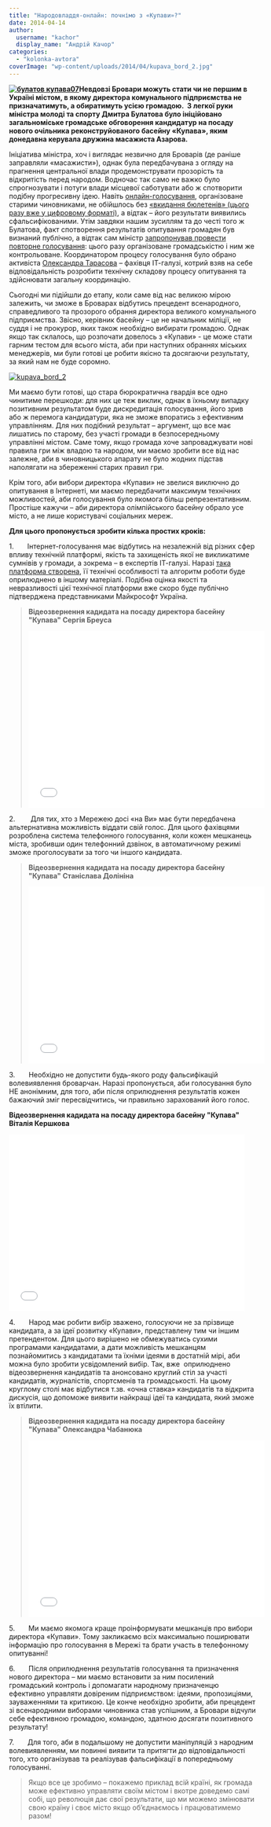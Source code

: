 ```yaml
---
title: "Народовладдя-онлайн: почнімо з «Купави»?"
date: 2014-04-14
author: 
  username: "kachor"
  display_name: "Андрій Качор"
categories: 
  - "kolonka-avtora"
coverImage: "wp-content/uploads/2014/04/kupava_bord_2.jpg"
---
```


**[![булатов купава07](https://mpz.brovary.org/wp-content/uploads/2014/04/bulatov-kupava07.jpg)](https://mpz.brovary.org/wp-content/uploads/2014/04/bulatov-kupava07.jpg)Невдовзі Бровари можуть стати чи не першим в Україні містом, в якому директора комунального підприємства не призначатимуть, а обиратимуть усією громадою.  З легкої руки міністра молоді та спорту Дмитра Булатова було ініційовано загальноміське громадське обговорення кандидатур на посаду нового очільника реконструйованого басейну «Купава», яким донедавна керувала дружина масажиста Азарова.**

Ініціатива міністра, хоч і виглядає незвично для Броварів (де раніше заправляли «масажисти»), однак була передбачувана з огляду на прагнення центральної влади продемонструвати прозорість та відкритість перед народом. Водночас так само не важко було спрогнозувати і потуги влади місцевої саботувати або ж спотворити подібну прогресивну ідею. Навіть [онлайн-голосування](https://mpz.brovary.org/startuvalo-onlayn-opituvannya-kandidatur-na-posadu-direktora-kupavi/), організоване старими чиновниками, не обійшлось без [«вкидання бюлетенів» (цього разу вже у цифровому форматі)](https://mpz.brovary.org/publichne-priznachennya-direktora-kupavi-vlada-prodovzhuye-grati-v-naperstki/), а відтак – його результати виявились сфальсифікованими. Утім завдяки нашим зусиллям та до честі того ж Булатова, факт спотворення результатів опитування громадян був визнаний публічно, а відтак сам міністр [запропонував провести повторне голосування](https://www.facebook.com/photo.php?fbid=767007756656170&set=gm.806565956040039&type=1&theater): цього разу організоване громадськістю і ним же контрольоване. Координатором процесу голосування було обрано активіста [Олександра Тарасова](https://www.facebook.com/tavib2?ref=ts&fref=ts) – фахівця ІТ-галузі, котрий взяв на себе відповідальність розробити технічну складову процесу опитування та здійснювати загальну координацію.

Сьогодні ми підійшли до етапу, коли саме від нас великою мірою залежить, чи зможе в Броварах відбутись прецедент всенародного, справедливого та прозорого обрання директора великого комунального підприємства. Звісно, керівник басейну – це не начальник міліції, не суддя і не прокурор, яких також необхідно вибирати громадою. Однак якщо так склалось, що розпочати довелось з «Купави» - це може стати гарним тестом для всього міста, аби при наступних обраннях міських менеджерів, ми були готові це робити якісно та досягаючи результату, за який нам не буде соромно.

[![kupava_bord_2](https://mpz.brovary.org/wp-content/uploads/2014/04/kupava_bord_2.jpg)](https://mpz.brovary.org/wp-content/uploads/2014/04/kupava_bord_2.jpg)

Ми маємо бути готові, що стара бюрократична гвардія все одно чинитиме перешкоди: для них це теж виклик, однак в їхньому випадку позитивним результатом буде дискредитація голосування, його зрив або ж перемога кандидатури, яка не зможе впоратись з ефективним управлінням. Для них подібний результат – аргумент, що все має лишатись по старому, без участі громади в безпосередньому управлінні містом. Саме тому, якщо громада хоче запроваджувати нові правила гри між владою та народом, ми маємо зробити все від нас залежне, аби в чиновницького апарату не було жодних підстав наполягати на збереженні старих правил гри.

Крім того, аби вибори директора «Купави» не звелися виключно до опитування в Інтернеті, ми маємо передбачити максимум технічних можливостей, аби голосування було якомога більш репрезентативним. Простіше кажучи – аби директора олімпійського басейну обрало усе місто, а не лише користувачі соціальних мереж.

**Для цього пропонується зробити кілька простих кроків:**

1.       Інтернет-голосування має відбутись на незалежній від різних сфер впливу технічній платформі, якість та захищеність якої не викликатиме сумнівів у громади, а зокрема – в експертів ІТ-галузі. Наразі [така платформа створена](http://kupava.cobat.com.ua/), її технічні особливості та алгоритм роботи буде оприлюднено в іншому матеріалі. Подібна оцінка якості та невразливості цієї технічної платформи вже скоро буде публічно підтверджена представниками Майкрософт Україна.

> **Відеозвернення кадидата на посаду директора басейну "Купава" Сергія Бреуса**
> 
> <iframe src="//www.youtube.com/embed/3nUVWAMJLJ0" height="360" width="480" allowfullscreen frameborder="0"></iframe>

2.        Для тих, хто з Мережею досі «на Ви» має бути передбачена альтернативна можливість віддати свій голос. Для цього фахівцями розроблена система телефонного голосування, коли кожен мешканець міста, зробивши один телефонний дзвінок, в автоматичному режимі зможе проголосувати за того чи іншого кандидата.

> **Відеозвернення кадидата на посаду директора басейну "Купава" Станіслава Долініна**
> 
> <iframe src="//www.youtube.com/embed/0_gIq_t3Tvc" height="360" width="480" allowfullscreen frameborder="0"></iframe>

3.       Необхідно не допустити будь-якого роду фальсифікацій волевиявлення броварчан. Наразі пропонується, аби голосування було НЕ анонімним, для того, аби після оприлюднення результатів кожен бажаючий зміг пересвідчитись, чи правильно зарахований його голос.

**Відеозвернення кадидата на посаду директора басейну "Купава" Віталія Кершкова**

<iframe src="//www.youtube.com/embed/sa4Hw_0Ihq8" height="360" width="480" allowfullscreen frameborder="0"></iframe>

4.       Народ має робити вибір зважено, голосуючи не за прізвище кандидата, а за ідеї розвитку «Купави», представлену тим чи іншим претендентом. Для цього вирішено не обмежуватись сухими програмами кандидатами, а дати можливість мешканцям познайомитись з кандидатами та їхніми ідеями в достатній мірі, аби можна було зробити усвідомлений вибір. Так, вже  оприлюднено відеозвернення кандидатів та анонсовано круглий стіл за участі кандидатів, журналістів, спортсменів та громадськості. На цьому круглому столі має відбутися т.зв. «очна ставка» кандидатів та відкрита дискусія, що допоможе виявити найкращі ідеї та кандидата, який зможе їх втілити.

> **Відеозвернення кадидата на посаду директора басейну "Купава" Олександра Чабанюка**
> 
> <iframe src="//www.youtube.com/embed/bV2w1okJWbY" height="360" width="480" allowfullscreen frameborder="0"></iframe>

5.       Ми маємо якомога краще проінформувати мешканців про вибори директора «Купави». Тому закликаємо всіх максимально поширювати інформацію про голосування в Мережі та брати участь в телефонному опитуванні!

6.       Після оприлюднення результатів голосування та призначення нового директора – ми маємо встановити за ним посилений громадський контроль і допомагати народному призначенцю ефективно управляти довіреним підприємством: ідеями, пропозиціями, зауваженнями та критикою. Це конче необхідно зробити, аби прецедент зі всенародними виборами чиновника став успішним, а Бровари відчули себе ефективною громадою, командою, здатною досягати позитивного результату!

7.       Для того, аби в подальшому не допустити маніпуляцій з народним волевиявленням, ми повинні виявити та притягти до відповідальності того, хто організував та реалізував фальсифікації в попередньому голосуванні.

> Якщо все це зробимо – покажемо приклад всій країні, як громада може ефективно управляти своїм містом і вкотре доведемо самі собі, що революція дає свої результати, що ми можемо змінювати свою країну і своє місто якщо об’єднаємось і працюватимемо разом!
